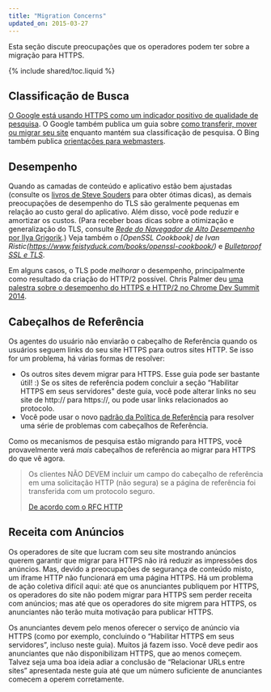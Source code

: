 ```yaml
---
title: "Migration Concerns"
updated_on: 2015-03-27
---
```


Esta seção discute preocupações que os operadores podem ter sobre a migração para HTTPS.

{% include shared/toc.liquid %}

## Classificação de Busca

[O Google está usando HTTPS como um indicador positivo de qualidade de 
pesquisa](https://googlewebmastercentral.blogspot.com/2014/08/https-as-ranking-signal.html).
O Google também publica um guia sobre [como transferir, mover ou migrar seu
site](https://support.google.com/webmasters/topic/6029673) enquanto mantém sua
classificação de pesquisa. O Bing também publica [orientações para
webmasters](http://www.bing.com/webmaster/help/webmaster-guidelines-30fba23a).

## Desempenho

Quando as camadas de conteúdo e aplicativo estão bem ajustadas (consulte os [livros de
Steve Souders](https://stevesouders.com/) para obter ótimas dicas), as demais preocupações de desempenho do
TLS são geralmente pequenas em relação ao custo geral do
aplicativo. Além disso, você pode reduzir e amortizar os custos. (Para receber boas
dicas sobre a otimização e generalização do TLS, consulte _[Rede
do Navegador de Alto Desempenho](http://chimera.labs.oreilly.com/books/1230000000545)_[ por Ilya
Grigorik](http://chimera.labs.oreilly.com/books/1230000000545).) Veja também o
_[OpenSSL
Cookbook] de Ivan Ristic(https://www.feistyduck.com/books/openssl-cookbook/)_ e _[Bulletproof
SSL e TLS](https://www.feistyduck.com/books/bulletproof-ssl-and-tls/)_.

Em alguns casos, o TLS pode _melhorar_ o desempenho, principalmente como resultado da criação do
HTTP/2 possível. Chris Palmer deu [uma palestra sobre o desempenho do HTTPS e HTTP/2 no Chrome Dev
Summit 2014]({{site.baseurl}}/shows/cds/2014/tls-all-the-things).

## Cabeçalhos de Referência

Os agentes do usuário não enviarão o cabeçalho de Referência quando os usuários seguem links do seu
site HTTPS para outros sites HTTP. Se isso for um problema, há várias formas de
resolver:

* Os outros sites devem migrar para HTTPS. Esse guia pode ser bastante
 útil! :) Se os sites de referência podem concluir a seção “Habilitar HTTPS em seus servidores" deste guia, você pode alterar
 links no seu site de http:// para https://, ou pode usar
 links relacionados ao protocolo.
* Você pode usar o novo [padrão da
 Política de Referência](http://www.w3.org/TR/referrer-policy/#referrer-policy-delivery-meta)
 para resolver uma série de problemas com cabeçalhos de Referência.

Como os mecanismos de pesquisa estão migrando para HTTPS, você provavelmente verá _mais_ cabeçalhos
de referência ao migrar para HTTPS do que vê agora.

<blockquote class="quote__content g-wide--push-1 g-wide--pull-1 g-medium--push-1">Os clientes NÃO DEVEM incluir um campo do cabeçalho de referência em uma solicitação HTTP (não segura) se a página de referência foi transferida com um protocolo seguro.<p><a href="https://tools.ietf.org/html/rfc2616#section-15.1.3">De acordo com o RFC HTTP</a></p></blockquote>

## Receita com Anúncios

Os operadores de site que lucram com seu site mostrando anúncios querem garantir que
migrar para HTTPS não irá reduzir as impressões dos anúncios. Mas, devido a preocupações de segurança
de conteúdo misto, um iframe HTTP não funcionará em uma página HTTPS. Há um
problema de ação coletiva difícil aqui: até que os anunciantes publiquem por HTTPS,
os operadores do site não podem migrar para HTTPS sem perder receita com anúncios; mas até que os operadores do
site migrem para HTTPS, os anunciantes não terão muita motivação para publicar HTTPS.

Os anunciantes devem pelo menos oferecer o serviço de anúncio via HTTPS (como por exemplo, concluindo o
“Habilitar HTTPS em seus servidores”, incluso neste guia). Muitos já fazem isso. Você deve pedir aos anunciantes que não
disponibilizam HTTPS, que ao menos começem. Talvez seja uma boa ideia adiar a conclusão de “Relacionar URLs entre sites” apresentada neste
guia até que um número suficiente de anunciantes comecem a operem corretamente.


